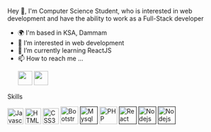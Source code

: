 Hey 👋,
I'm Computer Science Student, who is interested in web development and have the ability to work as a Full-Stack developer
- 🌍 I'm based in KSA, Dammam
- 👀 I’m interested in web development
- 🌱 I’m currently learning ReactJS
- 📫 How to reach me ...
     <p align="left"><a href="https://www.linkedin.com/in/mohammed-alsubaie-309bb923b/" target="_blank" rel="noreferrer"><img src="https://raw.githubusercontent.com/danielcranney/readme-generator/main/public/icons/socials/linkedin.svg" width="32" height="32" /></a> <a href="https://twitter.com/Moh_AboFahad" target="_blank" rel="noreferrer"><img src="https://raw.githubusercontent.com/danielcranney/readme-generator/main/public/icons/socials/twitter.svg" width="32" height="32" /></a></p>


Skills

<a href="https://developer.mozilla.org/en-US/docs/Web/JavaScript" target="_blank" rel="noreferrer"><img src="https://raw.githubusercontent.com/danielcranney/readme-generator/main/public/icons/skills/javascript-colored.svg" width="36" height="36" alt="Javascript" /></a>
<a href="https://developer.mozilla.org/en-US/docs/Glossary/HTML5" target="_blank" rel="noreferrer"><img src="https://raw.githubusercontent.com/danielcranney/readme-generator/main/public/icons/skills/html5-colored.svg" width="36" height="36" alt="HTML5" /></a>
<a href="https://www.w3.org/TR/CSS/#css" target="_blank" rel="noreferrer"><img src="https://raw.githubusercontent.com/danielcranney/readme-generator/main/public/icons/skills/css3-colored.svg" width="36" height="36" alt="CSS3" /></a>
<a href="https://getbootstrap.com/" target="_blank" rel="noreferrer"><img src="https://getbootstrap.com/docs/5.2/assets/brand/bootstrap-logo-shadow.png" width="40" height="40" alt="Bootstrp" /></a>
<a href="" target="_blank" rel="noreferrer"><img src="https://www.mysql.com/common/logos/logo-mysql-170x115.png" width="40" height="40" alt="Mysql" /></a>
<a href="https://www.php.net/" target="_blank" rel="noreferrer"><img src="https://www.php.net//images/logos/new-php-logo.svg" width="40" height="40" alt="PHP" /></a>
<a href="" target="_blank" rel="noreferrer"><img src="https://upload.wikimedia.org/wikipedia/commons/a/a7/React-icon.svg" width="40" height="40" alt="React" /></a>
<a href="" target="_blank" rel="noreferrer"><img src="https://www.pngfind.com/pngs/m/168-1683198_node-js-logo-png-transparent-png.png" width="40" height="40" alt="Nodejs" /></a>
<a href="" target="_blank" rel="noreferrer"><img src="https://miro.medium.com/v2/resize:fit:720/format:webp/1*Ahl24GrglQHwFcp5-_B36Q.png" width="40" height="40" alt="Nodejs" /></a>


<!---
MOHAMMAD-ALSUBAIE/MOHAMMAD-ALSUBAIE is a ✨ special ✨ repository because its `README.md` (this file) appears on your GitHub profile.
You can click the Preview link to take a look at your changes.
--->
